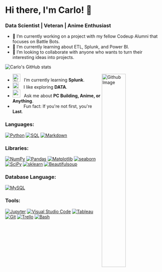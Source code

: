 # Hi there, I'm Carlo! 👋
### Data Scientist | Veteran | Anime Enthusiast


- 🔭 I’m currently working on a project with my fellow Codeup Alumni that focuses on Battle Bots.
- 🌱 I’m currently learning about ETL, Splunk, and Power BI.
- 👯 I’m looking to collaborate with anyone who wants to turn their interesting ideas into projects. 


![Carlo's GitHub stats](https://github-readme-stats.vercel.app/api?username=carlopdeleon&show_icons=true&theme=highcontrast)

-  <img alt="GIF" src="https://github.com/SP-XD/SP-XD/blob/main/images/Developer.gif" width="25" /> &nbsp; I’m currently learning **Splunk**. <img width="40%" align="right" alt="Github Image" src="https://i.pinimg.com/originals/59/d6/53/59d6531ea1ad24676a14ae1c41056bf4.gif" /><br>
- <img src="https://github.com/SP-XD/SP-XD/blob/main/images/hyperkitty.gif?raw=true" width="20" />&nbsp;&nbsp;&nbsp; I like exploring **DATA**.<br> 
- <img src="https://github.com/SP-XD/SP-XD/blob/main/images/message.gif?raw=true" width="25" />&nbsp;&nbsp; Ask me about **PC Building, Anime, or Anything**. <br>
- &nbsp;&nbsp;<img src="https://github.com/SP-XD/SP-XD/blob/main/images/lightning.gif?raw=true" width="12" />&nbsp;&nbsp;&nbsp;&nbsp;Fun fact: If you're not first, you're **Last**.<br>


<h3 align="left">Languages:</h3>
 
  <a href="#"><img alt="Python" src="https://img.shields.io/badge/Python-3776AB?logo=python&logoColor=white&style=plastic"></a>
  <a href="#"><img alt="SQL" src="https://custom-icon-badges.herokuapp.com/badge/SQL-02386E.svg?logo=database&logoColor=white&style=plastic"></a>
  <a href="#"><img alt="Markdown" src="https://img.shields.io/badge/Markdown-000000.svg?logo=markdown&logoColor=white&style=plastic"></a>
  
<h3 align="left">Libraries:</h3>

  <a href="#"><img alt="NumPy" src="https://img.shields.io/badge/Numpy-013243?logo=numpy&logoColor=white&style=plastic"></a>
  <a href="#"><img alt="Pandas" src="https://img.shields.io/badge/Pandas-150458?logo=pandas&logoColor=white&style=plastic"></a>
  <a href="#"><img alt="Matplotlib" src="https://img.shields.io/badge/Matplotlib-337C99.svg?logo=matplotlib-python&logoColor=white&style=plastic"></a>
  <a href="#"><img alt="seaborn" src="https://img.shields.io/badge/seaborn-3B91B2.svg?style=plastic"></a>
  <a href="#"><img alt="SciPy" src="https://img.shields.io/badge/SciPy-8CAAE6?logo=scipy&logoColor=white&style=plastic"></a>
  <a href="#"><img alt="sklearn" src="https://img.shields.io/badge/sklearn-F7931E?logo=scikitlearn&logoColor=white&style=plastic"></a>
  <a href="#"><img alt="Beautifulsoup" src="https://img.shields.io/badge/-BeautifulSoup-lightblue?style=plastic"></a>
 
<h3 align="left">Database Language:</h3>

  <a href="#"><img alt="MySQL" src="https://img.shields.io/badge/MySQL-4479A1?logo=mysql&logoColor=white&style=plastic"></a>
  
<h3 align="left">Tools:</h3>

<a href="#"><img alt="Jupyter" src="https://img.shields.io/badge/Jupyter-F37626.svg?logo=Jupyter&logoColor=white&style=plastic"></a>
<a href="#"><img alt="Visual Studio Code" src="https://img.shields.io/badge/Visual%20Studio%20Code-007ACC.svg?logo=visual-studio-code&logoColor=white&style=plastic"></a>
<a href="#"><img alt="Tableau" src="https://img.shields.io/badge/Tableau-E97627?logo=tableau&logoColor=white&style=plastic"></a>
<a href="#"><img alt="Git" src="https://img.shields.io/badge/Git-F05032?logo=git&logoColor=white&style=plastic"></a>
<a href="#"><img alt="Trello" src="https://img.shields.io/badge/Trello-0052CC?logo=Trello&logoColor=white&style=plastic"></a>
<a href="#"><img alt="Bash" src="https://img.shields.io/badge/-Bash-4EAA25?logo=gnubash&logoColor=white&style=plastic"></a>













<!--
**carlopdeleon/carlopdeleon** is a ✨ _special_ ✨ repository because its `README.md` (this file) appears on your GitHub profile.

Here are some ideas to get you started:

- 🔭 I’m currently working on my capstone project " The STAARs of Texas High Schools." 
- 🌱 I’m currently learning the ins and outs of data science at Codeup.
- 👯 I’m looking to collaborate with anyone who wants to turn their interesting ideas into projects. 
- 🤔 I’m looking for help with ...
- 💬 Ask me about ...
- 📫 How to reach me: ...
- 😄 Pronouns: ...
- ⚡ Fun fact: ...
-->
